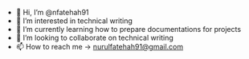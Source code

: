 - 👋 Hi, I’m @nfatehah91
- 👀 I’m interested in technical writing
- 🌱 I’m currently learning how to prepare documentations for projects
- 💞️ I’m looking to collaborate on technical writing
- 📫 How to reach me -> nurulfatehah91@gmail.com

<!---
nfatehah91/nfatehah91 is a ✨ special ✨ repository because its `README.md` (this file) appears on your GitHub profile.
You can click the Preview link to take a look at your changes.
--->
